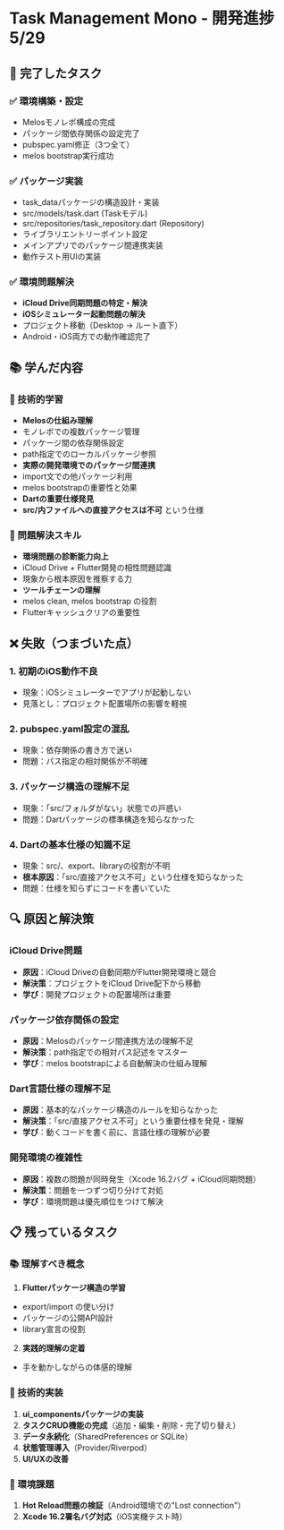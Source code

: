 # Task Management Mono - 開発進捗　5/29

## 🎯 完了したタスク

### ✅ 環境構築・設定
- Melosモノレポ構成の完成
- パッケージ間依存関係の設定完了
- pubspec.yaml修正（3つ全て）
- melos bootstrap実行成功

### ✅ パッケージ実装
- task_dataパッケージの構造設計・実装
- src/models/task.dart (Taskモデル)
- src/repositories/task_repository.dart (Repository)
- ライブラリエントリーポイント設定
- メインアプリでのパッケージ間連携実装
- 動作テスト用UIの実装

### ✅ 環境問題解決
- **iCloud Drive同期問題の特定・解決**
- **iOSシミュレーター起動問題の解決**
- プロジェクト移動（Desktop → ルート直下）
- Android・iOS両方での動作確認完了

## 📚 学んだ内容

### 🔧 技術的学習
- **Melosの仕組み理解**
- モノレポでの複数パッケージ管理
- パッケージ間の依存関係設定
- path指定でのローカルパッケージ参照
- **実際の開発環境でのパッケージ間連携**
- import文での他パッケージ利用
- melos bootstrapの重要性と効果
- **Dartの重要仕様発見**
- **src/内ファイルへの直接アクセスは不可** という仕様

### 🐛 問題解決スキル
- **環境問題の診断能力向上**
- iCloud Drive + Flutter開発の相性問題認識
- 現象から根本原因を推察する力
- **ツールチェーンの理解**
- melos clean, melos bootstrap の役割
- Flutterキャッシュクリアの重要性

## ❌ 失敗（つまづいた点）

### 1. 初期のiOS動作不良
- 現象：iOSシミュレーターでアプリが起動しない
- 見落とし：プロジェクト配置場所の影響を軽視

### 2. pubspec.yaml設定の混乱
- 現象：依存関係の書き方で迷い
- 問題：パス指定の相対関係が不明確

### 3. パッケージ構造の理解不足
- 現象：「src/フォルダがない」状態での戸惑い
- 問題：Dartパッケージの標準構造を知らなかった

### 4. Dartの基本仕様の知識不足
- 現象：src/、export、libraryの役割が不明
- **根本原因**：「src/直接アクセス不可」という仕様を知らなかった
- 問題：仕様を知らずにコードを書いていた

## 🔍 原因と解決策

### iCloud Drive問題
- **原因**：iCloud Driveの自動同期がFlutter開発環境と競合
- **解決策**：プロジェクトをiCloud Drive配下から移動
- **学び**：開発プロジェクトの配置場所は重要

### パッケージ依存関係の設定
- **原因**：Melosのパッケージ間連携方法の理解不足
- **解決策**：path指定での相対パス記述をマスター
- **学び**：melos bootstrapによる自動解決の仕組み理解

### Dart言語仕様の理解不足
- **原因**：基本的なパッケージ構造のルールを知らなかった
- **解決策**：「src/直接アクセス不可」という重要仕様を発見・理解
- **学び**：動くコードを書く前に、言語仕様の理解が必要

### 開発環境の複雑性
- **原因**：複数の問題が同時発生（Xcode 16.2バグ + iCloud同期問題）
- **解決策**：問題を一つずつ切り分けて対処
- **学び**：環境問題は優先順位をつけて解決

## 📋 残っているタスク

### 📚 理解すべき概念
1. **Flutterパッケージ構造の学習**
- export/import の使い分け
- パッケージの公開API設計
- library宣言の役割
2. **実践的理解の定着**
- 手を動かしながらの体感的理解

### 🔧 技術的実装
1. **ui_componentsパッケージの実装**
2. **タスクCRUD機能の完成**（追加・編集・削除・完了切り替え）
3. **データ永続化**（SharedPreferences or SQLite）
4. **状態管理導入**（Provider/Riverpod）
5. **UI/UXの改善**

### 🐛 環境課題
1. **Hot Reload問題の検証**（Android環境での"Lost connection"）
2. **Xcode 16.2署名バグ対応**（iOS実機テスト時）